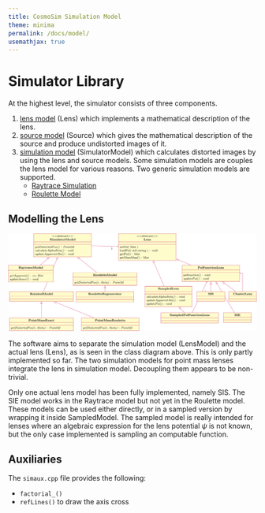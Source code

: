 ```yaml
---
title: CosmoSim Simulation Model
theme: minima
permalink: /docs/model/
usemathjax: true
---
```



# Simulator Library

At the highest level, the simulator consists of three components.
1.  [lens model](Lens) (Lens) which implements a mathematical description
    of the lens.
2.  [source model](Source) (Source) which gives the mathematical description
    of the source and produce undistorted images of it.
3.  [simulation model](Simulator) (SimulatorModel) which calculates distorted images
    by using the lens and source models.
    Some simulation models are couples the lens model for various reasons. 
    Two generic simulation models are supported.
    + [Raytrace Simulation](Raytrace) 
    + [Roulette Model](../Roulette)

## Modelling the Lens 

![Class diagram](../lensmodel.svg)

The software aims to separate the simulation model (LensModel)
and the actual lens (Lens), as is seen in the class diagram above.
This is only partly implemented so far.
The two simulation models for point mass lenses integrate the lens 
in simulation model.
Decoupling them appears to be non-trivial.

Only one actual lens model has been fully implemented, namely SIS.
The SIE model works in the Raytrace model but not yet in the Roulette
model.
These models can be used either directly, or in a sampled version
by wrapping it inside SampledModel.  The sampled model is really
intended for lenses where an algebraic expression for the lens
potential $\psi$ is not known, but the only case implemented is
sampling an computable function.

## Auxiliaries 

The `simaux.cpp` file provides the following:

+ `factorial_()`
+ `refLines()` to draw the axis cross

